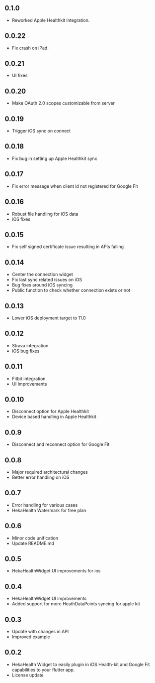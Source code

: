 ## 0.1.0

- Reworked Apple Healthkit integration.

## 0.0.22

- Fix crash on iPad.

## 0.0.21

- UI fixes

## 0.0.20

- Make OAuth 2.0 scopes customizable from server

## 0.0.19

- Trigger iOS sync on connect

## 0.0.18

- Fix bug in setting up Apple Healthkit sync

## 0.0.17

- Fix error message when client id not registered for Google Fit

## 0.0.16

- Robust file handling for iOS data
- iOS fixes

## 0.0.15

- Fix self signed certificate issue resulting in APIs failing

## 0.0.14

- Center the connection widget
- Fix last sync related issues on iOS
- Bug fixes around iOS syncing
- Public function to check whether connection exists or not

## 0.0.13

- Lower iOS deployment target to 11.0

## 0.0.12

- Strava integration
- iOS bug fixes

## 0.0.11

- Fitbit integration
- UI Improvements

## 0.0.10

- Disconnect option for Apple Healthkit
- Device based handling in Apple Healthkit

## 0.0.9

- Disconnect and reconnect option for Google Fit

## 0.0.8

- Major required architectural changes
- Better error handling on iOS

## 0.0.7

- Error handling for various cases
- HekaHealth Watermark for free plan

## 0.0.6

- Minor code unification
- Update README.md

## 0.0.5

- HekaHealthWidget UI improvements for ios

## 0.0.4

- HekaHealthWidget UI improvements
- Added support for more HeathDataPoints syncing for apple kit

## 0.0.3

- Update with changes in API
- Improved example

## 0.0.2

- HekaHealth Widget to easily plugin in iOS Health-kit and Google Fit capabilities to your flutter app.
- License update
